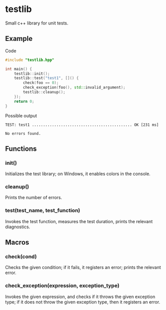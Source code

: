 # testlib
Small c++ library for unit tests.

## Example

Code

```c++
#include "testlib.hpp"

int main() {
    testlib::init();
    testlib::test("test1", []() {
        check(foo == 0);
        check_exception(foo(), std::invalid_argument);
        testlib::cleanup();
    });
    return 0;
}
```

Possible output

```
TEST: test1 ............................................. OK [231 ms] 

No errors found.
```

## Functions

### init()

Initializes the test library; on Windows, it enables colors in the console.

### cleanup()

Prints the number of errors.

### test(test_name, test_function)

Invokes the test function, measures the test duration, prints the relevant diagnostics.

## Macros

### check(cond)

Checks the given condition; if it fails, it registers an error; prints the relevant error.

### check_exception(expression, exception_type)

Invokes the given expression, and checks if it throws the given exception type; if it does not throw the given exception type, then it registers an error.

